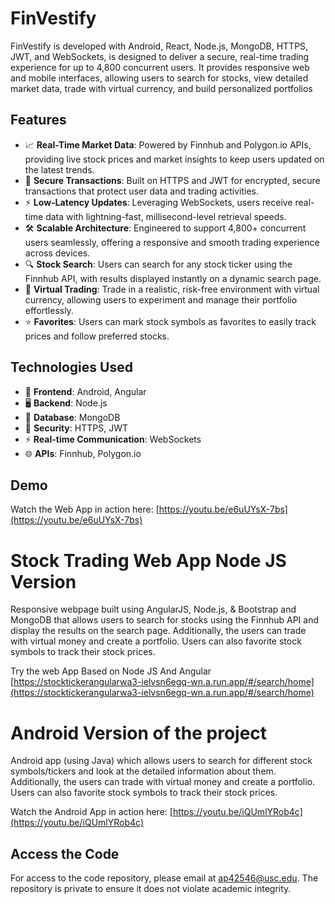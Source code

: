 # FinVestify

FinVestify is developed with Android, React, Node.js, MongoDB, HTTPS, JWT, and WebSockets, is designed to deliver a secure, real-time trading experience for up to 4,800 concurrent users. It provides responsive web and mobile interfaces, allowing users to search for stocks, view detailed market data, trade with virtual currency, and build personalized portfolios

## Features

- 📈 **Real-Time Market Data**: Powered by Finnhub and Polygon.io APIs, providing live stock prices and market insights to keep users updated on the latest trends.
- 🔐 **Secure Transactions**: Built on HTTPS and JWT for encrypted, secure transactions that protect user data and trading activities.
- ⚡ **Low-Latency Updates**: Leveraging WebSockets, users receive real-time data with lightning-fast, millisecond-level retrieval speeds.
- 🛠️ **Scalable Architecture**: Engineered to support 4,800+ concurrent users seamlessly, offering a responsive and smooth trading experience across devices.
- 🔍 **Stock Search**: Users can search for any stock ticker using the Finnhub API, with results displayed instantly on a dynamic search page.
- 💸 **Virtual Trading**: Trade in a realistic, risk-free environment with virtual currency, allowing users to experiment and manage their portfolio effortlessly.
- ⭐ **Favorites**: Users can mark stock symbols as favorites to easily track prices and follow preferred stocks.

## Technologies Used

- 📱 **Frontend**: Android, Angular
- 🖥️ **Backend**: Node.js
- 💽 **Database**: MongoDB
- 🔐 **Security**: HTTPS, JWT
- ⚡ **Real-time Communication**: WebSockets
- 🌐 **APIs**: Finnhub, Polygon.io

## Demo

Watch the Web App in action here:
[https://youtu.be/e6uUYsX-7bs](https://youtu.be/e6uUYsX-7bs)

# Stock Trading Web App Node JS Version

Responsive webpage built using AngularJS, Node.js, & Bootstrap and MongoDB that allows users to search for stocks using the Finnhub API and display the results on the search page. Additionally, the users can trade with virtual money and create a portfolio. Users can also favorite stock symbols to track their stock prices.


Try the web App Based on Node JS And Angular 
[https://stocktickerangularwa3-ielvsn6egq-wn.a.run.app/#/search/home](https://stocktickerangularwa3-ielvsn6egq-wn.a.run.app/#/search/home)

# Android Version of the project

Android app (using Java) which allows users to search for different stock symbols/tickers and look at the detailed information about them. Additionally, the users can trade with virtual money and create a portfolio. Users can also favorite stock symbols to track their stock prices.

Watch the Android App in action here:
[https://youtu.be/iQUmlYRob4c](https://youtu.be/iQUmlYRob4c)

## Access the Code

For access to the code repository, please email at [ap42546@usc.edu](mailto:ap42546@usc.edu). The repository is private to ensure it does not violate academic integrity.

